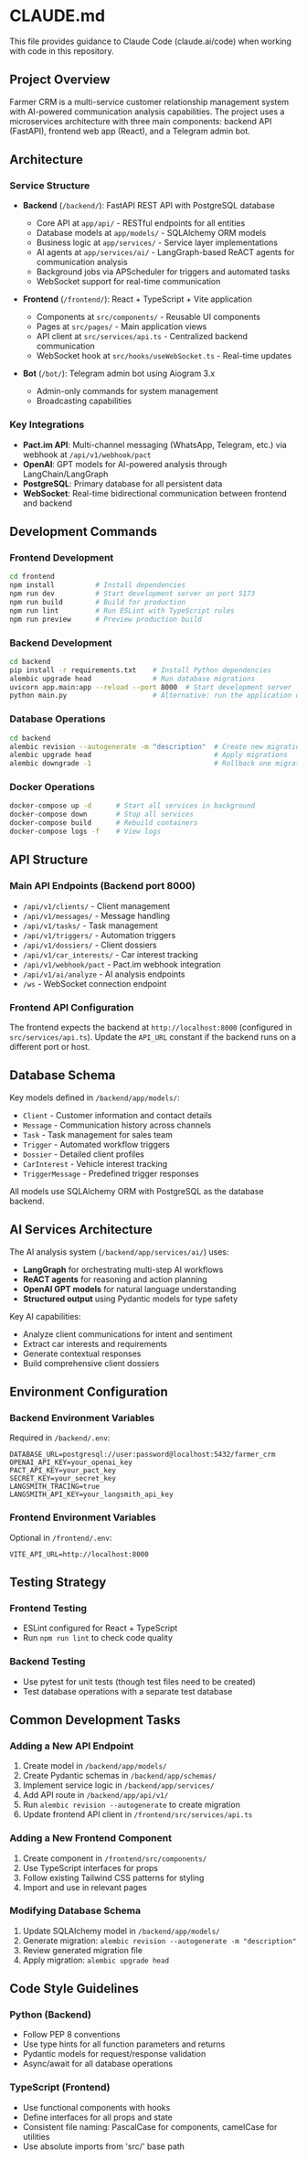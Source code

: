 # CLAUDE.md

This file provides guidance to Claude Code (claude.ai/code) when working with code in this repository.

## Project Overview

Farmer CRM is a multi-service customer relationship management system with AI-powered communication analysis capabilities. The project uses a microservices architecture with three main components: backend API (FastAPI), frontend web app (React), and a Telegram admin bot.

## Architecture

### Service Structure
- **Backend** (`/backend/`): FastAPI REST API with PostgreSQL database
  - Core API at `app/api/` - RESTful endpoints for all entities
  - Database models at `app/models/` - SQLAlchemy ORM models
  - Business logic at `app/services/` - Service layer implementations
  - AI agents at `app/services/ai/` - LangGraph-based ReACT agents for communication analysis
  - Background jobs via APScheduler for triggers and automated tasks
  - WebSocket support for real-time communication

- **Frontend** (`/frontend/`): React + TypeScript + Vite application
  - Components at `src/components/` - Reusable UI components
  - Pages at `src/pages/` - Main application views
  - API client at `src/services/api.ts` - Centralized backend communication
  - WebSocket hook at `src/hooks/useWebSocket.ts` - Real-time updates

- **Bot** (`/bot/`): Telegram admin bot using Aiogram 3.x
  - Admin-only commands for system management
  - Broadcasting capabilities

### Key Integrations
- **Pact.im API**: Multi-channel messaging (WhatsApp, Telegram, etc.) via webhook at `/api/v1/webhook/pact`
- **OpenAI**: GPT models for AI-powered analysis through LangChain/LangGraph
- **PostgreSQL**: Primary database for all persistent data
- **WebSocket**: Real-time bidirectional communication between frontend and backend

## Development Commands

### Frontend Development
```bash
cd frontend
npm install          # Install dependencies
npm run dev          # Start development server on port 5173
npm run build        # Build for production
npm run lint         # Run ESLint with TypeScript rules
npm run preview      # Preview production build
```

### Backend Development
```bash
cd backend
pip install -r requirements.txt    # Install Python dependencies
alembic upgrade head               # Run database migrations
uvicorn app.main:app --reload --port 8000  # Start development server
python main.py                     # Alternative: run the application directly
```

### Database Operations
```bash
cd backend
alembic revision --autogenerate -m "description"  # Create new migration
alembic upgrade head                              # Apply migrations
alembic downgrade -1                              # Rollback one migration
```

### Docker Operations
```bash
docker-compose up -d      # Start all services in background
docker-compose down       # Stop all services
docker-compose build      # Rebuild containers
docker-compose logs -f    # View logs
```

## API Structure

### Main API Endpoints (Backend port 8000)
- `/api/v1/clients/` - Client management
- `/api/v1/messages/` - Message handling
- `/api/v1/tasks/` - Task management
- `/api/v1/triggers/` - Automation triggers
- `/api/v1/dossiers/` - Client dossiers
- `/api/v1/car_interests/` - Car interest tracking
- `/api/v1/webhook/pact` - Pact.im webhook integration
- `/api/v1/ai/analyze` - AI analysis endpoints
- `/ws` - WebSocket connection endpoint

### Frontend API Configuration
The frontend expects the backend at `http://localhost:8000` (configured in `src/services/api.ts`). Update the `API_URL` constant if the backend runs on a different port or host.

## Database Schema

Key models defined in `/backend/app/models/`:
- `Client` - Customer information and contact details
- `Message` - Communication history across channels
- `Task` - Task management for sales team
- `Trigger` - Automated workflow triggers
- `Dossier` - Detailed client profiles
- `CarInterest` - Vehicle interest tracking
- `TriggerMessage` - Predefined trigger responses

All models use SQLAlchemy ORM with PostgreSQL as the database backend.

## AI Services Architecture

The AI analysis system (`/backend/app/services/ai/`) uses:
- **LangGraph** for orchestrating multi-step AI workflows
- **ReACT agents** for reasoning and action planning
- **OpenAI GPT models** for natural language understanding
- **Structured output** using Pydantic models for type safety

Key AI capabilities:
- Analyze client communications for intent and sentiment
- Extract car interests and requirements
- Generate contextual responses
- Build comprehensive client dossiers

## Environment Configuration

### Backend Environment Variables
Required in `/backend/.env`:
```
DATABASE_URL=postgresql://user:password@localhost:5432/farmer_crm
OPENAI_API_KEY=your_openai_key
PACT_API_KEY=your_pact_key
SECRET_KEY=your_secret_key
LANGSMITH_TRACING=true
LANGSMITH_API_KEY=your_langsmith_api_key
```

### Frontend Environment Variables
Optional in `/frontend/.env`:
```
VITE_API_URL=http://localhost:8000
```

## Testing Strategy

### Frontend Testing
- ESLint configured for React + TypeScript
- Run `npm run lint` to check code quality

### Backend Testing
- Use pytest for unit tests (though test files need to be created)
- Test database operations with a separate test database

## Common Development Tasks

### Adding a New API Endpoint
1. Create model in `/backend/app/models/`
2. Create Pydantic schemas in `/backend/app/schemas/`
3. Implement service logic in `/backend/app/services/`
4. Add API route in `/backend/app/api/v1/`
5. Run `alembic revision --autogenerate` to create migration
6. Update frontend API client in `/frontend/src/services/api.ts`

### Adding a New Frontend Component
1. Create component in `/frontend/src/components/`
2. Use TypeScript interfaces for props
3. Follow existing Tailwind CSS patterns for styling
4. Import and use in relevant pages

### Modifying Database Schema
1. Update SQLAlchemy model in `/backend/app/models/`
2. Generate migration: `alembic revision --autogenerate -m "description"`
3. Review generated migration file
4. Apply migration: `alembic upgrade head`

## Code Style Guidelines

### Python (Backend)
- Follow PEP 8 conventions
- Use type hints for all function parameters and returns
- Pydantic models for request/response validation
- Async/await for all database operations

### TypeScript (Frontend)
- Use functional components with hooks
- Define interfaces for all props and state
- Consistent file naming: PascalCase for components, camelCase for utilities
- Use absolute imports from 'src/' base path